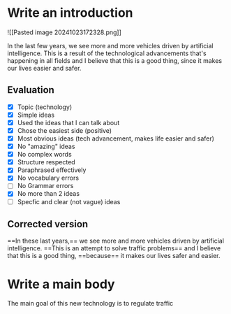 # Write an introduction
![[Pasted image 20241023172328.png]]

In the last few years, we see more and more vehicles driven by artificial intelligence. This is a result of the technological advancements that's happening in all fields and I believe that this is a good thing, since it makes our lives easier and safer.

## Evaluation
- [x] Topic (technology)
- [x] Simple ideas
- [x] Used the ideas that I can talk about
- [x] Chose the easiest side (positive)
- [x] Most obvious ideas (tech advancement, makes life easier and safer)
- [x] No "amazing" ideas
- [x] No complex words
- [x] Structure respected
- [x] Paraphrased effectively
- [x] No vocabulary errors
- [ ] No Grammar errors
- [x] No more than 2 ideas
- [ ] Specfic and clear (not vague) ideas

## Corrected version

==In these last years,== we see more and more vehicles driven by artificial intelligence. ==This is an attempt to solve traffic problems== and I believe that this is a good thing, ==because== it makes our lives safer and easier.

# Write a main body

The main goal of this new technology is to regulate traffic 